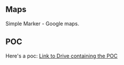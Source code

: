 ## Maps
Simple Marker - Google maps.

## POC
Here's a poc: [Link to Drive containing the POC](https://drive.google.com/file/d/1RKVQ6kZmLx92cAfZFqN7uEWjNiyucxJQ/view?usp=sharing)
